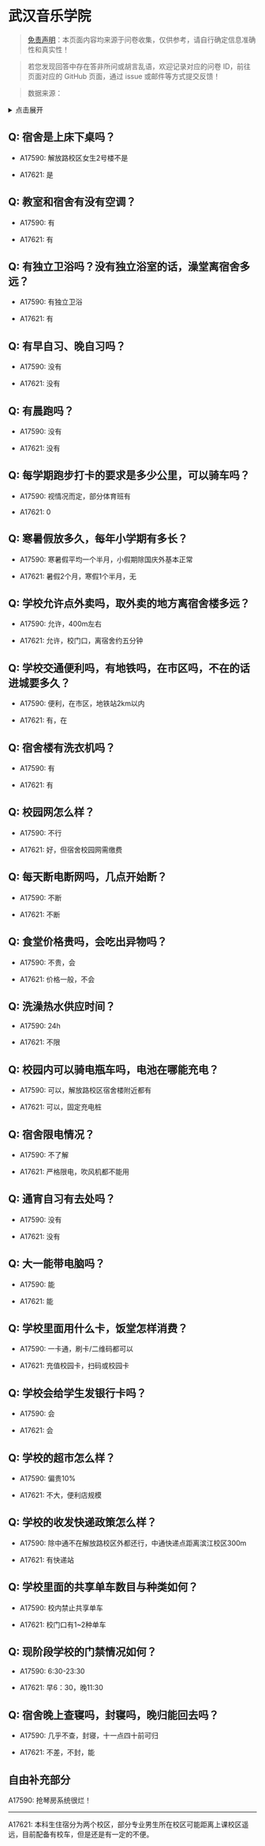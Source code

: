 # 武汉音乐学院

> [免责声明](https://colleges.chat/#_3)：本页面内容均来源于问卷收集，仅供参考，请自行确定信息准确性和真实性！

> 若您发现回答中存在答非所问或胡言乱语，欢迎记录对应的问卷 ID，前往页面对应的 GitHub 页面，通过 issue 或邮件等方式提交反馈！

> 数据来源：

<details><summary>点击展开</summary>
<ul>
<li>A17590: 匿名 (2023 年 06 月)</li>
<li>A17621: 匿名 (2023 年 06 月)</li>
</ul>
</details>

## Q: 宿舍是上床下桌吗？

- A17590: 解放路校区女生2号楼不是

- A17621: 是

## Q: 教室和宿舍有没有空调？

- A17590: 有

- A17621: 有

## Q: 有独立卫浴吗？没有独立浴室的话，澡堂离宿舍多远？

- A17590: 有独立卫浴

- A17621: 有

## Q: 有早自习、晚自习吗？

- A17590: 没有

- A17621: 没有

## Q: 有晨跑吗？

- A17590: 没有

- A17621: 没有

## Q: 每学期跑步打卡的要求是多少公里，可以骑车吗？

- A17590: 视情况而定，部分体育班有

- A17621: 0

## Q: 寒暑假放多久，每年小学期有多长？

- A17590: 寒暑假平均一个半月，小假期除国庆外基本正常

- A17621: 暑假2个月，寒假1个半月，无

## Q: 学校允许点外卖吗，取外卖的地方离宿舍楼多远？

- A17590: 允许，400m左右

- A17621: 允许，校门口，离宿舍约五分钟

## Q: 学校交通便利吗，有地铁吗，在市区吗，不在的话进城要多久？

- A17590: 便利，在市区，地铁站2km以内

- A17621: 有，在

## Q: 宿舍楼有洗衣机吗？

- A17590: 有

- A17621: 有

## Q: 校园网怎么样？

- A17590: 不行

- A17621: 好，但宿舍校园网需缴费

## Q: 每天断电断网吗，几点开始断？

- A17590: 不断

- A17621: 不断

## Q: 食堂价格贵吗，会吃出异物吗？

- A17590: 不贵，会

- A17621: 价格一般，不会

## Q: 洗澡热水供应时间？

- A17590: 24h

- A17621: 不限

## Q: 校园内可以骑电瓶车吗，电池在哪能充电？

- A17590: 可以，解放路校区宿舍楼附近都有

- A17621: 可以，固定充电桩

## Q: 宿舍限电情况？

- A17590: 不了解

- A17621: 严格限电，吹风机都不能用

## Q: 通宵自习有去处吗？

- A17590: 没有

- A17621: 没有

## Q: 大一能带电脑吗？

- A17590: 能

- A17621: 能

## Q: 学校里面用什么卡，饭堂怎样消费？

- A17590: 一卡通，刷卡/二维码都可以

- A17621: 充值校园卡，扫码或校园卡

## Q: 学校会给学生发银行卡吗？

- A17590: 会

- A17621: 会

## Q: 学校的超市怎么样？

- A17590: 偏贵10%

- A17621: 不大，便利店规模

## Q: 学校的收发快递政策怎么样？

- A17590: 除中通不在解放路校区外都还行，中通快递点距离滨江校区300m

- A17621: 有快递站

## Q: 学校里面的共享单车数目与种类如何？

- A17590: 校内禁止共享单车

- A17621: 校门口有1\~2种单车

## Q: 现阶段学校的门禁情况如何？

- A17590: 6:30-23:30

- A17621: 早6：30，晚11:30

## Q: 宿舍晚上查寝吗，封寝吗，晚归能回去吗？

- A17590: 几乎不查，封寝，十一点四十前可归

- A17621: 不差，不封，能

## 自由补充部分

A17590: 抢琴房系统很烂！

***

A17621: 本科生住宿分为两个校区，部分专业男生所在校区可能距离上课校区遥远，目前配备有校车，但是还是有一定的不便。